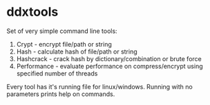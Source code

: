 # ddxtools
Set of very simple command line tools:

1. Crypt - encrypt file/path or string
2. Hash - calculate hash of file/path or string
3. Hashcrack - crack hash by dictionary/combination or brute force
4. Performance - evaluate performance on compress/encrypt using specified number of threads

Every tool has it's running file for linux/windows. Running with no parameters prints help on commands.
